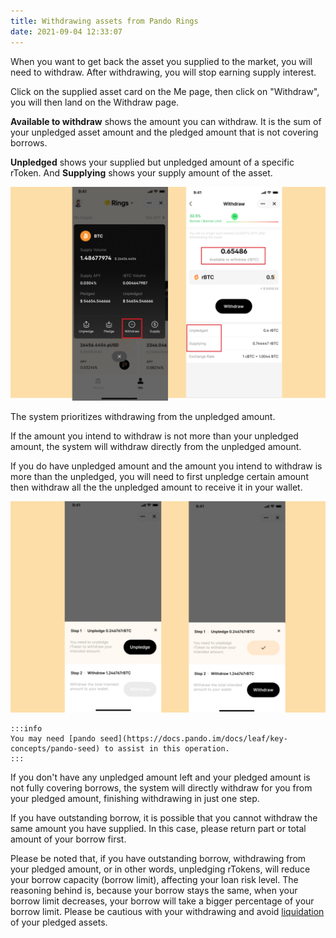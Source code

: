 ```yaml
---
title: Withdrawing assets from Pando Rings
date: 2021-09-04 12:33:07
---
```


When you want to get back the asset you supplied to the market, you will need to withdraw. After withdrawing, you will stop earning supply interest.

Click on the supplied asset card on the Me page, then click on "Withdraw", you will then land on the Withdraw page.

**Available to withdraw** shows the amount you can withdraw. It is the sum of your unpledged asset amount and the pledged amount that is not covering borrows.

**Unpledged** shows your supplied but unpledged amount of a specific rToken. And **Supplying** shows your supply amount of the asset.

![](../assets/withdraw1.jpg)

The system prioritizes withdrawing from the unpledged amount.

If the amount you intend to withdraw is not more than your unpledged amount, the system will withdraw directly from the unpledged amount.

If you do have unpledged amount and the amount you intend to withdraw is more than the unpledged, you will need to first unpledge certain amount then withdraw all the the unpledged amount to receive it in your wallet.

![](../assets/withdraw2.jpg)

````mdx-code-block
:::info
You may need [pando seed](https://docs.pando.im/docs/leaf/key-concepts/pando-seed) to assist in this operation.
:::
````

If you don't have any unpledged amount left and your pledged amount is not fully covering borrows, the system will directly withdraw for you from your pledged amount, finishing withdrawing in just one step.

If you have outstanding borrow, it is possible that you cannot withdraw the same amount you have supplied. In this case, please return part or total amount of your borrow first.

Please be noted that, if you have outstanding borrow, withdrawing from your pledged amount, or in other words, unpledging rTokens, will reduce your borrow capacity (borrow limit), affecting your loan risk level. The reasoning behind is, because your borrow stays the same, when your borrow limit decreases, your borrow will take a bigger percentage of your borrow limit. Please be cautious with your withdrawing and avoid [liquidation](../key-concepts/liquidation) of your pledged assets. 

